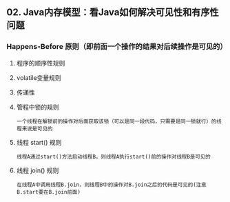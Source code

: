 ## 02. Java内存模型：看Java如何解决可见性和有序性问题

### Happens-Before 原则（即前面一个操作的结果对后续操作是可见的）
  
  1. 程序的顺序性规则
      
  2. volatile变量规则
  
  3. 传递性
  
  4. 管程中锁的规则
  
         一个线程在解锁前的操作对后面获取该锁（可以是同一段代码，只需要是同一锁就行）的线程来说是可见的
  
  5. 线程 start() 规则
     
         线程A通过start()方法启动线程B，则线程A执行start()前的操作对线程B是可见的
  
  6. 线程 join() 规则
  
         在线程A中调用线程B.join，则线程B中的操作对B.join之后的代码是可见的(注意B.start要在B.join前面)




